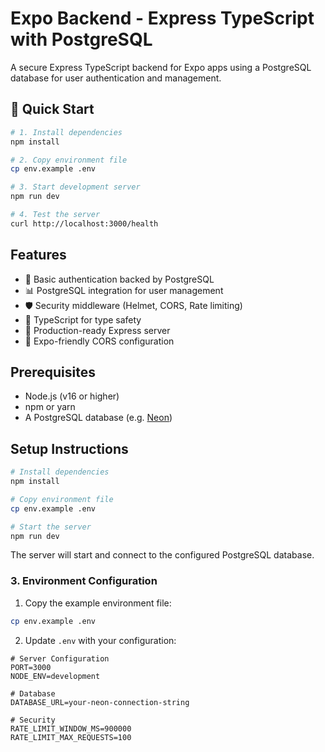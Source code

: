# Expo Backend - Express TypeScript with PostgreSQL

A secure Express TypeScript backend for Expo apps using a PostgreSQL database for user authentication and management.

## 🚀 Quick Start

```bash
# 1. Install dependencies
npm install

# 2. Copy environment file
cp env.example .env

# 3. Start development server
npm run dev

# 4. Test the server
curl http://localhost:3000/health
```

## Features

- 🔐 Basic authentication backed by PostgreSQL
- 📊 PostgreSQL integration for user management
- 🛡️ Security middleware (Helmet, CORS, Rate limiting)
- 📝 TypeScript for type safety
- 🚀 Production-ready Express server
- 📱 Expo-friendly CORS configuration

## Prerequisites

- Node.js (v16 or higher)
- npm or yarn
- A PostgreSQL database (e.g. [Neon](https://neon.tech))

## Setup Instructions

```bash
# Install dependencies
npm install

# Copy environment file
cp env.example .env

# Start the server
npm run dev
```


The server will start and connect to the configured PostgreSQL database.

### 3. Environment Configuration

1. Copy the example environment file:
```bash
cp env.example .env
```

2. Update `.env` with your configuration:
```env
# Server Configuration
PORT=3000
NODE_ENV=development

# Database
DATABASE_URL=your-neon-connection-string

# Security
RATE_LIMIT_WINDOW_MS=900000
RATE_LIMIT_MAX_REQUESTS=100
```

